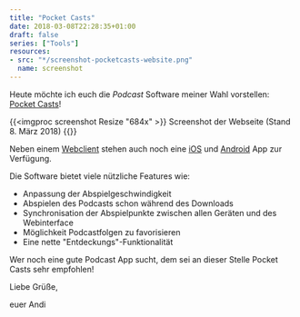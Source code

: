 ```yaml
---
title: "Pocket Casts"
date: 2018-03-08T22:28:35+01:00
draft: false
series: ["Tools"]
resources:
- src: "*/screenshot-pocketcasts-website.png"
  name: screenshot
---
```


Heute möchte ich euch die _Podcast_ Software meiner Wahl vorstellen: [Pocket Casts](https://pocketcasts.com)!

<!--more-->

{{<imgproc screenshot Resize "684x" >}}
Screenshot der Webseite (Stand 8. März 2018)
{{</imgproc>}}

Neben einem [Webclient](https://playbeta.pocketcasts.com/web) stehen auch noch eine [iOS](https://itunes.apple.com/us/app/pocket-casts/id414834813?mt=8) und [Android](https://play.google.com/store/apps/details?id=au.com.shiftyjelly.pocketcasts&hl=en) App zur Verfügung.

Die Software bietet viele nützliche Features wie:

* Anpassung der Abspielgeschwindigkeit
* Abspielen des Podcasts schon während des Downloads
* Synchronisation der Abspielpunkte zwischen allen Geräten und des Webinterface
* Möglichkeit Podcastfolgen zu favorisieren
* Eine nette "Entdeckungs"-Funktionalität

Wer noch eine gute Podcast App sucht, dem sei an dieser Stelle Pocket Casts sehr empfohlen!

Liebe Grüße,

euer Andi



